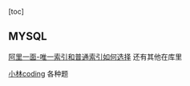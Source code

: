 [toc]



## MYSQL



[阿里一面-唯一索引和普通索引如何选择](https://gitee.com/yaochunguang/CS-Wiki/blob/master/40-%E5%A4%A7%E5%8E%82%E9%9D%A2%E8%AF%95%E7%81%AB%E7%AE%AD%E8%AE%A1%E5%88%92-%E6%95%B0%E6%8D%AE%E5%BA%93/50-%E9%98%BF%E9%87%8C%E4%B8%80%E9%9D%A2-%E5%94%AF%E4%B8%80%E7%B4%A2%E5%BC%95%E5%92%8C%E6%99%AE%E9%80%9A%E7%B4%A2%E5%BC%95%E5%A6%82%E4%BD%95%E9%80%89%E6%8B%A9.md) 还有其他在库里

[小林coding](https://xiaolincoding.com/)  各种题

